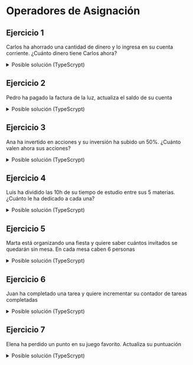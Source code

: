 # Operadores de Asignación

## Ejercicio 1
Carlos ha ahorrado una cantidad de dinero y lo ingresa en su cuenta corriente. ¿Cuánto dinero tiene Carlos ahora?

<details>
<summary>Posible solución (TypeScrypt)</summary>

```typescript
// Datos de entrada
let ahorros = 281
let saldo = 720

// Algoritmo que resuelve el problema
saldo += ahorros

// Datos de salida
let mensaje = `Al ahorrar ${ahorros}€, ahora dispone de ${saldo}`
console.log(mensaje)
```

</details>

## Ejercicio 2
Pedro ha pagado la factura de la luz, actualiza el saldo de su cuenta

<details>
<summary>Posible solución (TypeScrypt)</summary>

```typescript
// Datos de entrada
let factura = 281
let saldo = 720

// Algoritmo que resuelve el problema
saldo -= factura

// Datos de salida
let mensaje = `Al pagar ${factura}€ de luz, ahora dispone de ${saldo}`
console.log(mensaje)
```

</details>

## Ejercicio 3
Ana ha invertido en acciones y su inversión ha subido un 50%. ¿Cuánto valen ahora sus acciones?

<details>
<summary>Posible solución (TypeScrypt)</summary>

```typescript
// Datos de entrada
let valorAcciones = 1000
let indiceSubida = 1.5

// Algoritmo que resuelve el problema
valorAcciones *= indiceSubida

// Datos de salida
let mensaje = `Al subir un 50% el valor de las acciones, El valor de las mismas son ${valorAcciones}`
console.log(mensaje)
```

</details>

## Ejercicio 4
Luis ha dividido las 10h de su tiempo de estudio entre sus 5 materias. ¿Cuánto le ha dedicado a cada una?

<details>
<summary>Posible solución (TypeScrypt)</summary>

```typescript
// Datos de entrada
let tiempoEstudio = 10
let materias = 5

// Algoritmo que resuelve el problema
tiempoEstudio /= materias

// Datos de salida
let mensaje = `Al tener ${materias} materias, Va a dedicarle ${tiempoEstudio}h a cada una`
console.log(mensaje)
```

</details>

## Ejercicio 5
Marta está organizando una fiesta y quiere saber cuántos invitados se quedarán sin mesa. En cada mesa caben 6 personas

<details>
<summary>Posible solución (TypeScrypt)</summary>

```typescript
// Datos de entrada
let personasRestantes = 50
let personasPorMesa = 6

// Algoritmo que resuelve el problema
personasRestantes %= personasPorMesa

// Datos de salida
let mensaje = `Hay ${personasRestantes} personas que se quedan sin mesa`
console.log(mensaje)
```

</details>

## Ejercicio 6
Juan ha completado una tarea y quiere incrementar su contador de tareas completadas

<details>
<summary>Posible solución (TypeScrypt)</summary>

```typescript
// Datos de entrada
let tareasCompletadas = 7

// Algoritmo que resuelve el problema
++tareasCompletadas

// Datos de salida
let mensaje = `Juan ha completado ${tareasCompletadas} tareas en total`
console.log(mensaje)
```

</details>

## Ejercicio 7
Elena ha perdido un punto en su juego favorito. Actualiza su puntuación

<details>
<summary>Posible solución (TypeScrypt)</summary>

```typescript
// Datos de entrada
let puntosElena = 23

// Algoritmo que resuelve el problema
--puntosElena

// Datos de salida
let mensaje = `Tras perder un punto, Elena tiene ${puntosElena} puntos`
console.log(mensaje)
```

</details>